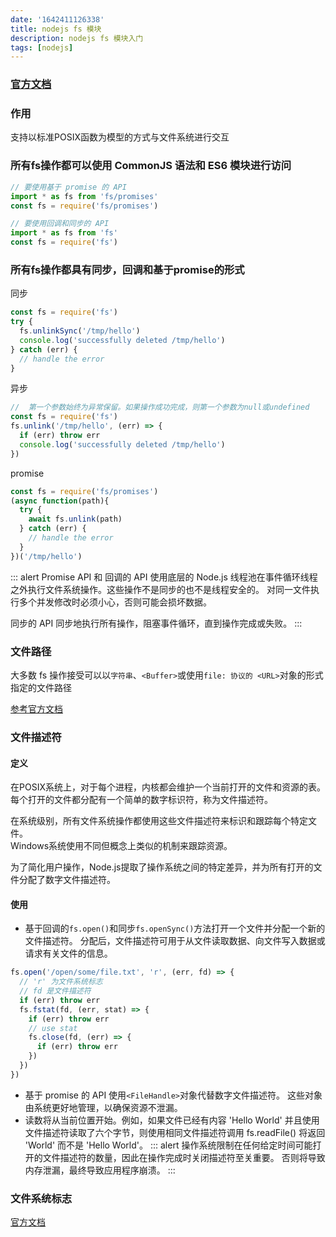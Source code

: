 ```yaml
---
date: '1642411126338'
title: nodejs fs 模块
description: nodejs fs 模块入门
tags: [nodejs]
---
```

### [官方文档](http://nodejs.cn/api/fs.html#file-system)
### 作用
支持以标准POSIX函数为模型的方式与文件系统进行交互

### 所有fs操作都可以使用 CommonJS 语法和 ES6 模块进行访问
```javascript
// 要使用基于 promise 的 API
import * as fs from 'fs/promises'
const fs = require('fs/promises')

// 要使用回调和同步的 API
import * as fs from 'fs'
const fs = require('fs')
```

### 所有fs操作都具有同步，回调和基于promise的形式
同步
```javascript
const fs = require('fs')
try {
  fs.unlinkSync('/tmp/hello')
  console.log('successfully deleted /tmp/hello')
} catch (err) {
  // handle the error
}
```
异步
```javascript
//  第一个参数始终为异常保留。如果操作成功完成，则第一个参数为null或undefined
const fs = require('fs')
fs.unlink('/tmp/hello', (err) => {
  if (err) throw err
  console.log('successfully deleted /tmp/hello')
})
```
promise
```javascript
const fs = require('fs/promises')
(async function(path){
  try {
    await fs.unlink(path)
  } catch (err) {
    // handle the error
  }
})('/tmp/hello')
```
::: alert
Promise API 和 回调的 API 使用底层的 Node.js 线程池在事件循环线程之外执行文件系统操作。这些操作不是同步的也不是线程安全的。 对同一文件执行多个并发修改时必须小心，否则可能会损坏数据。

同步的 API 同步地执行所有操作，阻塞事件循环，直到操作完成或失败。
:::

### 文件路径
大多数 fs 操作接受可以以`字符串`、`<Buffer>`或使用`file: 协议的 <URL>`对象的形式指定的文件路径

[参考官方文档](http://nodejs.cn/api/fs.html#file-paths)

### 文件描述符
#### 定义
在POSIX系统上，对于每个进程，内核都会维护一个当前打开的文件和资源的表。
每个打开的文件都分配有一个简单的数字标识符，称为文件描述符。
 
在系统级别，所有文件系统操作都使用这些文件描述符来标识和跟踪每个特定文件。  
Windows系统使用不同但概念上类似的机制来跟踪资源。  

为了简化用户操作，Node.js提取了操作系统之间的特定差异，并为所有打开的文件分配了数字文件描述符。
#### 使用
 - 基于回调的`fs.open()`和同步`fs.openSync()`方法打开一个文件并分配一个新的文件描述符。 分配后，文件描述符可用于从文件读取数据、向文件写入数据或请求有关文件的信息。
```javascript
fs.open('/open/some/file.txt', 'r', (err, fd) => {
  // 'r' 为文件系统标志
  // fd 是文件描述符
  if (err) throw err
  fs.fstat(fd, (err, stat) => {
    if (err) throw err
    // use stat
    fs.close(fd, (err) => {
      if (err) throw err
    })
  })
})
```
 - 基于 promise 的 API 使用`<FileHandle>`对象代替数字文件描述符。 这些对象由系统更好地管理，以确保资源不泄漏。
 - 读数将从当前位置开始。例如，如果文件已经有内容 'Hello World' 并且使用文件描述符读取了六个字节，则使用相同文件描述符调用 fs.readFile() 将返回 'World' 而不是 'Hello World'。
::: alert
操作系统限制在任何给定时间可能打开的文件描述符的数量，因此在操作完成时关闭描述符至关重要。 否则将导致内存泄漏，最终导致应用程序崩溃。
:::

### 文件系统标志
[官方文档](http://nodejs.cn/api/fs.html#file-system-flags)

